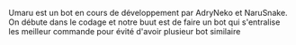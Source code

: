 Umaru est un bot en cours de développement par AdryNeko et NaruSnake. On débute dans le codage et notre buut est de faire un bot qui s'entralise les meilleur commande pour évité d'avoir plusieur bot similaire
